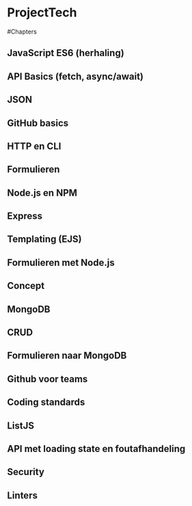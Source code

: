 # ProjectTech

#Chapters

## JavaScript ES6 (herhaling)
## API Basics (fetch, async/await)
## JSON
## GitHub basics
## HTTP en CLI
## Formulieren
## Node.js en NPM
## Express
## Templating (EJS)
## Formulieren met Node.js
## Concept
## MongoDB
## CRUD
## Formulieren naar MongoDB
## Github voor teams
## Coding standards
## ListJS
## API met loading state en foutafhandeling
## Security
## Linters
